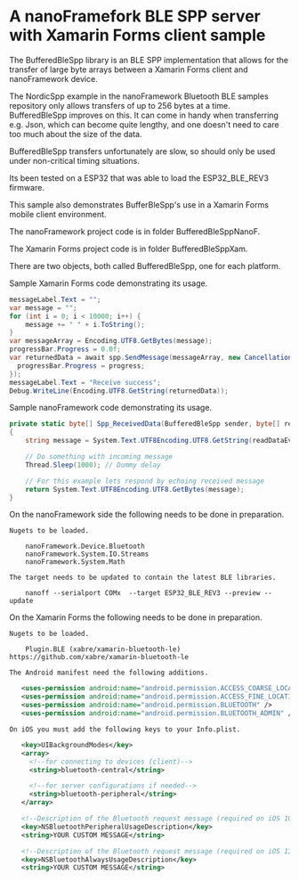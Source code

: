 # A nanoFramefork BLE SPP server with Xamarin Forms client sample

The BufferedBleSpp library is an BLE SPP implementation that allows for the transfer of large byte arrays between a Xamarin Forms client and nanoFramework device.

The NordicSpp example in the nanoFramework Bluetooth BLE samples repository only allows transfers of up to 256 bytes at a time. BufferedBleSpp improves on this. It can come in handy when transferring e.g. Json, which can become quite lengthy, and one doesn't need to care too much about the size of the data. 

BufferedBleSpp transfers unfortunately are slow, so should only be used under non-critical timing situations.

Its been tested on a ESP32 that was able to load the ESP32_BLE_REV3 firmware.

This sample also demonstrates BufferBleSpp's use in a Xamarin Forms mobile client environment.

The nanoFramework project code is in folder BufferedBleSppNanoF.

The Xamarin Forms project code is in folder BufferedBleSppXam.

There are two objects, both called BufferedBleSpp, one for each platform.

Sample Xamarin Forms code demonstrating its usage.

```csharp	
messageLabel.Text = "";
var message = "";
for (int i = 0; i < 10000; i++) {
	message += " " + i.ToString();
}
var messageArray = Encoding.UTF8.GetBytes(message);
progressBar.Progress = 0.0f;
var returnedData = await spp.SendMessage(messageArray, new CancellationTokenSource(30000).Token, (progress) => { 
  progressBar.Progress = progress;
});
messageLabel.Text = "Receive success";
Debug.WriteLine(Encoding.UTF8.GetString(returnedData));
```

Sample nanoFramework code demonstrating its usage.

```csharp
private static byte[] Spp_ReceivedData(BufferedBleSpp sender, byte[] readDataEventArgs)
{
    string message = System.Text.UTF8Encoding.UTF8.GetString(readDataEventArgs, 0, readDataEventArgs.Length);

    // Do something with incoming message
    Thread.Sleep(1000); // Dummy delay

    // For this example lets respond by echoing received message
    return System.Text.UTF8Encoding.UTF8.GetBytes(message);
}
```

On the nanoFramework side the following needs to be done in preparation.

    Nugets to be loaded.

        nanoFramework.Device.Bluetooth
        nanoFramework.System.IO.Streams
        nanoFramework.System.Math

    The target needs to be updated to contain the latest BLE libraries.
    
        nanoff --serialport COMx  --target ESP32_BLE_REV3 --preview --update
	
On the Xamarin Forms the following needs to be done in preparation.

    Nugets to be loaded.
    
        Plugin.BLE (xabre/xamarin-bluetooth-le) https://github.com/xabre/xamarin-bluetooth-le
	
    The Android manifest need the following additions.
 ```xml
    <uses-permission android:name="android.permission.ACCESS_COARSE_LOCATION" />
    <uses-permission android:name="android.permission.ACCESS_FINE_LOCATION" />
    <uses-permission android:name="android.permission.BLUETOOTH" />
    <uses-permission android:name="android.permission.BLUETOOTH_ADMIN" />
  ``` 
    On iOS you must add the following keys to your Info.plist. 

 ```xml 
    <key>UIBackgroundModes</key>
    <array>
      <!--for connecting to devices (client)-->
      <string>bluetooth-central</string>

      <!--for server configurations if needed-->
      <string>bluetooth-peripheral</string>
    </array>

    <!--Description of the Bluetooth request message (required on iOS 10, deprecated)-->
    <key>NSBluetoothPeripheralUsageDescription</key>
    <string>YOUR CUSTOM MESSAGE</string>

    <!--Description of the Bluetooth request message (required on iOS 13)-->
    <key>NSBluetoothAlwaysUsageDescription</key>
    <string>YOUR CUSTOM MESSAGE</string>
  ```
